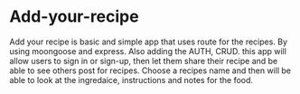 # Add-your-recipe
Add your recipe is basic and simple app that uses route for the recipes. By using moongoose and express.
Also adding the AUTH, CRUD. 
this app will allow users to sign in or sign-up, then let them share their recipe and be able to see others post for recipes. Choose a recipes name and then will be able to look at the ingredaice, instructions and notes for the food. 


